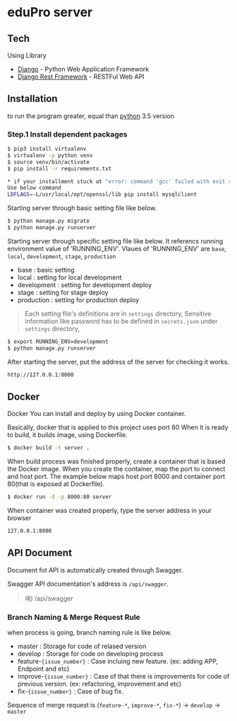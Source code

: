 # eduPro server


## Tech

Using Library

* [Django] - Python Web Application Framework
* [Django Rest Framework] - RESTFul Web API

## Installation

to run the program greater, equal than [python] 3.5 version

### Step.1 Install dependent packages

```sh
$ pip3 install virtualenv
$ virtualenv -p python venv
$ source venv/bin/activate
$ pip install -r requirements.txt

* if your installment stuck at "error: command 'gcc' failed with exit status 1"
Use below command
LDFLAGS=-L/usr/local/opt/openssl/lib pip install mysqlclient


```

Starting server through basic setting file like below.
```sh
$ python manage.py migrate
$ python manage.py runserver
```

Starting server through specific setting file like below.
It referencs running environment value of 'RUNNING_ENV'. Vlaues of 'RUNNING_ENV' are `base`, `local`, `development`, `stage`, `production` 
- base : basic setting
- local : setting for local development
- development : setting for development deploy 
- stage : setting for stage deploy 
- production : setting for production deploy 


> Each setting file's definitions are in `settings` directory, Sensitive information like password has to be defined in `secrets.json` under `settings` directory,

```sh
$ export RUNNING_ENV=development
$ python manage.py runserver
```


After starting the server, put the address of the server for checking it works.
```sh
http://127.0.0.1:8000
```

## Docker

Docker You can install and deploy by using Docker container.

Basically, docker that is applied to this project uses port 80
When it is ready to build, it builds image, using Dockerfile.

```sh
$ docker build -t server .
```

When build process was finished properly, create a container that is based the Docker image.
When you create the container, map the port to connect and host port. 
The example below maps host port 8000 and container port 80(that is exposed at Dockerfile).   

```sh
$ docker run -d -p 8000:80 server
```

When container was created properly, type the server address in your browser

```sh
127.0.0.1:8000
```

## API Document
Document fot API is automatically created through Swagger.

Swagger API documentation's address is `/api/swagger`.
> 예) /api/swagger


### Branch Naming & Merge Request Rule
when process is going, branch naming rule is like below.
- master : Storage for code of relased version  
- develop : Storage for code on developing process
- feature-`{issue_number}` : Case incluing new feature. (ex: adding APP, Endpoint and etc)
- improve-`{issue_number}` : Case of that there is improvements for code of previous version. (ex: refactoring, improvement and etc)
- fix-`{issue_number}` : Case of bug fix. 
 
Sequence of  merge request is (`feature-*`, `improve-*`, `fix-*`) -> `develop` -> `master` 


[//]: # (These are reference links used in the body of this note and get stripped out when the markdown processor does its job. There is no need to format nicely because it shouldn't be seen. Thanks SO - http://stackoverflow.com/questions/4823468/store-comments-in-markdown-syntax)

   [fount logo]: <https://fount.co/wp-content/uploads/2017/07/fount-ci@2x.png>
   [python]: <https://www.python.org/>
   [Django]: <https://www.djangoproject.com/>
   [Django Rest Framework]: <http://www.django-rest-framework.org/>
   [drf-yasg]: <https://drf-yasg.readthedocs.io/en/stable/>
   [Celery]: <http://www.celeryproject.org/>
   